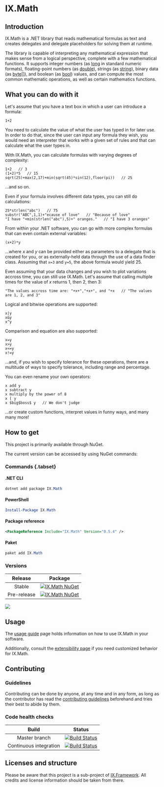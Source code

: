 # IX.Math

## Introduction

IX.Math is a .NET library that reads mathematical formulas as text and creates delegates
and delegate placeholders for solving them at runtime.

The library is capable of interpreting any mathematical expression that makes sense from
a logical perspective, complete with a few mathematical functions. It supports integer
numbers (as [long](https://docs.microsoft.com/en-us/dotnet/api/system.int64) in standard
numeric formats), floating-point numbers (as
[double](https://docs.microsoft.com/en-us/dotnet/api/system.double)), strings (as
[string](https://docs.microsoft.com/en-us/dotnet/api/system.string)), binary data (as
[byte[]](https://docs.microsoft.com/en-us/dotnet/api/system.byte)), and boolean (as
[bool](https://docs.microsoft.com/en-us/dotnet/api/system.boolean)) values, and can
compute the most common mathematic operations, as well as certain mathematics functions.

## What you can do with it

Let's assume that you have a text box in which a user can introduce a formula:

```
1+2
```

You need to calculate the value of what the user has typed in for later use. In order to
do that, since the user can input any formula they wish, you would need an interpreter
that works with a given set of rules and that can calculate what the user types in.

With IX.Math, you can calculate formulas with varying degrees of complexity:

```
1+2   // 3
(1+2)*5   // 15
sqrt(25)+max(2,17)+min(sqrt(45)*sin(12),floor(pi))   // 25
```

...and so on.

Even if your formula involves different data types, you can still do calculations:

```
25*strlen("abc")   // 75
substr("ABC",1,1)+"ecause of love"   // "Because of love"
"I have "+min(strlen("abc"),5)+" oranges."   // "I have 3 oranges"
```

From within your .NET software, you can go with more complex formulas that can even
contain external variables:

```
(x+2)*y
```

...where _x_ and _y_ can be provided either as parameters to a delegate that is created
for you, or as externally-held data through the use of a data finder class. Assuming
that `x=3` and `y=5`, the above formula would yield 25.

Even assuming that your data changes and you wish to plot variations accross time,
you can still use IX.Math. Let's assume that calling multiple times for the value of _x_
returns 1, then 2, then 3:

```
"The values accross time are: "+x+","+x+", and "+x   // "The values are 1, 2, and 3"
```

Logical and bitwise operations are supported:

```
x|y
x&y
x^y
```

Comparison and equation are also supported:

```
x=y
x>y
x<=y
x!=y
```

...and, if you wish to specify tolerance for these operations, there are a multitude of
ways to specify tolerance, including range and percentage.

You can even rename your own operators:

```
x add y
x subtract y
x multiply by the power of 8
x [ y
x $big$boss$ y   // We don't judge
```

...or create custom functions, interpret values in funny ways, and many many more!

## How to get

This project is primarily available through NuGet.

The current version can be accessed by using NuGet commands:

### Commands {.tabset}

#### .NET CLI

```powershell
dotnet add package IX.Math
```

#### PowerShell

```powershell
Install-Package IX.Math
```

#### Package reference

```xml
<PackageReference Include="IX.Math" Version="0.5.4" />
```

#### Paket

```powershell
paket add IX.Math
```

### Versions

| Release | Package |
|:-------:|:-------:|
| Stable | [![IX.Math NuGet](https://img.shields.io/nuget/v/IX.Math)](https://www.nuget.org/packages/IX.Math/) |
| Pre-release | [![IX.Math NuGet](https://img.shields.io/nuget/vpre/IX.Math)](https://www.nuget.org/packages/IX.Math/) |

![](https://img.shields.io/nuget/dt/IX.Math)

## Usage

The [usage guide](Usage.md) page holds information on how to use IX.Math in your software.

Additionally, consult the [extensibility page](Extensibility.md) if you need customized
behavior for IX.Math.

## Contributing

### Guidelines

Contributing can be done by anyone, at any time and in any form, as long as the
contributor has read the [contributing guidelines](https://adimosh.github.io/contributingguidelines)
beforehand and tries their best to abide by them.

### Code health checks

| Build | Status |
|:-----:|:------:|
| Master branch | [![Build Status](https://dev.azure.com/adimosh/IX.Framework/_apis/build/status/Master%20CI%20for%20IX.Math?branchName=master)](https://dev.azure.com/adimosh/IX.Framework/_build/latest?definitionId=5&branchName=master) |
| Continuous integration | [![Build Status](https://dev.azure.com/adimosh/IX.Framework/_apis/build/status/Dev%20CI%20for%20IX.Math?branchName=master)](https://dev.azure.com/adimosh/IX.Framework/_build/latest?definitionId=4&branchName=master) |

## Licenses and structure

Please be aware that this project is a sub-project of [IX.Framework](https://github.com/adimosh/IX.Framework). All credits and license information should be taken from there.